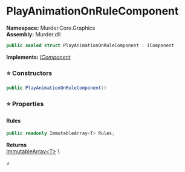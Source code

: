 # PlayAnimationOnRuleComponent

**Namespace:** Murder.Core.Graphics \
**Assembly:** Murder.dll

```csharp
public sealed struct PlayAnimationOnRuleComponent : IComponent
```

**Implements:** _[IComponent](../../../Bang/Components/IComponent.html)_

### ⭐ Constructors
```csharp
public PlayAnimationOnRuleComponent()
```

### ⭐ Properties
#### Rules
```csharp
public readonly ImmutableArray<T> Rules;
```

**Returns** \
[ImmutableArray\<T\>](https://learn.microsoft.com/en-us/dotnet/api/System.Collections.Immutable.ImmutableArray-1?view=net-7.0) \


⚡